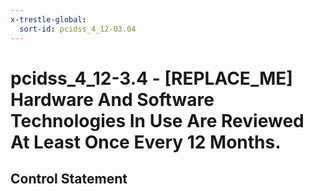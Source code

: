 ```yaml
---
x-trestle-global:
  sort-id: pcidss_4_12-03.04
---
```


# pcidss_4_12-3.4 - \[REPLACE_ME\] Hardware And Software Technologies In Use Are Reviewed At Least Once Every 12 Months.

## Control Statement
